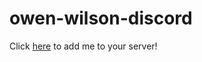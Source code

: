 # owen-wilson-discord

Click [here](https://discord.com/api/oauth2/authorize?client_id=855547405813153812&permissions=3145728&scope=bot) to add me to your server!
